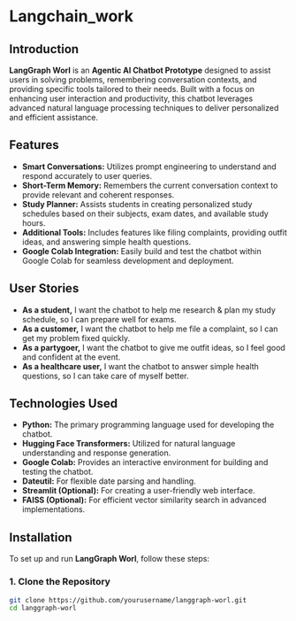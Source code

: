 # Langchain_work

## Introduction

**LangGraph Worl** is an **Agentic AI Chatbot Prototype** designed to assist users in solving problems, remembering conversation contexts, and providing specific tools tailored to their needs. Built with a focus on enhancing user interaction and productivity, this chatbot leverages advanced natural language processing techniques to deliver personalized and efficient assistance.

## Features

- **Smart Conversations:** Utilizes prompt engineering to understand and respond accurately to user queries.
- **Short-Term Memory:** Remembers the current conversation context to provide relevant and coherent responses.
- **Study Planner:** Assists students in creating personalized study schedules based on their subjects, exam dates, and available study hours.
- **Additional Tools:** Includes features like filing complaints, providing outfit ideas, and answering simple health questions.
- **Google Colab Integration:** Easily build and test the chatbot within Google Colab for seamless development and deployment.

## User Stories

- **As a student,** I want the chatbot to help me research & plan my study schedule, so I can prepare well for exams.
- **As a customer,** I want the chatbot to help me file a complaint, so I can get my problem fixed quickly.
- **As a partygoer,** I want the chatbot to give me outfit ideas, so I feel good and confident at the event.
- **As a healthcare user,** I want the chatbot to answer simple health questions, so I can take care of myself better.

## Technologies Used

- **Python:** The primary programming language used for developing the chatbot.
- **Hugging Face Transformers:** Utilized for natural language understanding and response generation.
- **Google Colab:** Provides an interactive environment for building and testing the chatbot.
- **Dateutil:** For flexible date parsing and handling.
- **Streamlit (Optional):** For creating a user-friendly web interface.
- **FAISS (Optional):** For efficient vector similarity search in advanced implementations.

## Installation

To set up and run **LangGraph Worl**, follow these steps:

### 1. Clone the Repository

```bash
git clone https://github.com/yourusername/langgraph-worl.git
cd langgraph-worl
